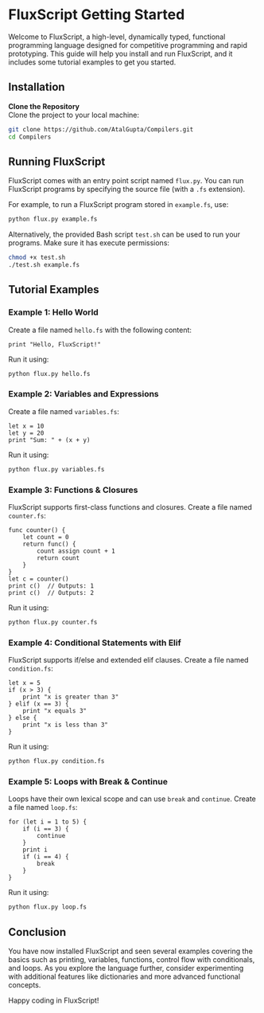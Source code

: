 # FluxScript Getting Started

Welcome to FluxScript, a high-level, dynamically typed, functional programming language designed for competitive programming and rapid prototyping. This guide will help you install and run FluxScript, and it includes some tutorial examples to get you started.

## Installation

**Clone the Repository**  
   Clone the project to your local machine:
   ```bash
   git clone https://github.com/AtalGupta/Compilers.git
   cd Compilers
   ```

## Running FluxScript

FluxScript comes with an entry point script named `flux.py`. You can run FluxScript programs by specifying the source file (with a `.fs` extension).

For example, to run a FluxScript program stored in `example.fs`, use:
```bash
python flux.py example.fs
```

Alternatively, the provided Bash script `test.sh` can be used to run your programs. Make sure it has execute permissions:
```bash
chmod +x test.sh
./test.sh example.fs
```

## Tutorial Examples

### Example 1: Hello World

Create a file named `hello.fs` with the following content:
```fluxscript
print "Hello, FluxScript!"
```
Run it using:
```bash
python flux.py hello.fs
```

### Example 2: Variables and Expressions

Create a file named `variables.fs`:
```fluxscript
let x = 10
let y = 20
print "Sum: " + (x + y)
```
Run it using:
```bash
python flux.py variables.fs
```

### Example 3: Functions & Closures

FluxScript supports first-class functions and closures. Create a file named `counter.fs`:
```fluxscript
func counter() {
    let count = 0
    return func() {
        count assign count + 1
        return count
    }
}
let c = counter()
print c()  // Outputs: 1
print c()  // Outputs: 2
```
Run it using:
```bash
python flux.py counter.fs
```

### Example 4: Conditional Statements with Elif

FluxScript supports if/else and extended elif clauses. Create a file named `condition.fs`:
```fluxscript
let x = 5
if (x > 3) {
    print "x is greater than 3"
} elif (x == 3) {
    print "x equals 3"
} else {
    print "x is less than 3"
}
```
Run it using:
```bash
python flux.py condition.fs
```

### Example 5: Loops with Break & Continue

Loops have their own lexical scope and can use `break` and `continue`. Create a file named `loop.fs`:
```fluxscript
for (let i = 1 to 5) {
    if (i == 3) {
        continue
    }
    print i
    if (i == 4) {
        break
    }
}
```
Run it using:
```bash
python flux.py loop.fs
```

## Conclusion

You have now installed FluxScript and seen several examples covering the basics such as printing, variables, functions, control flow with conditionals, and loops. As you explore the language further, consider experimenting with additional features like dictionaries and more advanced functional concepts.

Happy coding in FluxScript!
